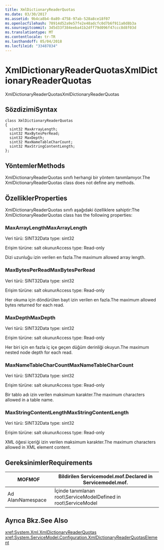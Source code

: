 ```yaml
---
title: XmlDictionaryReaderQuotas
ms.date: 03/30/2017
ms.assetid: 9b4ca8b4-0a89-4758-97ab-528a8ce18f07
ms.openlocfilehash: 78914d52a9e57fe2e48adcfc0d7b6f911a0d8b3a
ms.sourcegitcommit: 3d5d33f384eeba41b2dff79d096f47ccc8d8f03d
ms.translationtype: MT
ms.contentlocale: tr-TR
ms.lasthandoff: 05/04/2018
ms.locfileid: "33487834"
---
```

# <a name="xmldictionaryreaderquotas"></a><span data-ttu-id="00ffa-102">XmlDictionaryReaderQuotas</span><span class="sxs-lookup"><span data-stu-id="00ffa-102">XmlDictionaryReaderQuotas</span></span>
<span data-ttu-id="00ffa-103">XmlDictionaryReaderQuotas</span><span class="sxs-lookup"><span data-stu-id="00ffa-103">XmlDictionaryReaderQuotas</span></span>  
  
## <a name="syntax"></a><span data-ttu-id="00ffa-104">Sözdizimi</span><span class="sxs-lookup"><span data-stu-id="00ffa-104">Syntax</span></span>  
  
```  
class XmlDictionaryReaderQuotas  
{  
  sint32 MaxArrayLength;  
  sint32 MaxBytesPerRead;  
  sint32 MaxDepth;  
  sint32 MaxNameTableCharCount;  
  sint32 MaxStringContentLength;  
};  
```  
  
## <a name="methods"></a><span data-ttu-id="00ffa-105">Yöntemler</span><span class="sxs-lookup"><span data-stu-id="00ffa-105">Methods</span></span>  
 <span data-ttu-id="00ffa-106">XmlDictionaryReaderQuotas sınıfı herhangi bir yöntem tanımlamıyor.</span><span class="sxs-lookup"><span data-stu-id="00ffa-106">The XmlDictionaryReaderQuotas class does not define any methods.</span></span>  
  
## <a name="properties"></a><span data-ttu-id="00ffa-107">Özellikler</span><span class="sxs-lookup"><span data-stu-id="00ffa-107">Properties</span></span>  
 <span data-ttu-id="00ffa-108">XmlDictionaryReaderQuotas sınıfı aşağıdaki özelliklere sahiptir:</span><span class="sxs-lookup"><span data-stu-id="00ffa-108">The XmlDictionaryReaderQuotas class has the following properties:</span></span>  
  
### <a name="maxarraylength"></a><span data-ttu-id="00ffa-109">MaxArrayLength</span><span class="sxs-lookup"><span data-stu-id="00ffa-109">MaxArrayLength</span></span>  
 <span data-ttu-id="00ffa-110">Veri türü: SINT32</span><span class="sxs-lookup"><span data-stu-id="00ffa-110">Data type: sint32</span></span>  
  
 <span data-ttu-id="00ffa-111">Erişim türüne: salt okunur</span><span class="sxs-lookup"><span data-stu-id="00ffa-111">Access type: Read-only</span></span>  
  
 <span data-ttu-id="00ffa-112">Dizi uzunluğu izin verilen en fazla.</span><span class="sxs-lookup"><span data-stu-id="00ffa-112">The maximum allowed array length.</span></span>  
  
### <a name="maxbytesperread"></a><span data-ttu-id="00ffa-113">MaxBytesPerRead</span><span class="sxs-lookup"><span data-stu-id="00ffa-113">MaxBytesPerRead</span></span>  
 <span data-ttu-id="00ffa-114">Veri türü: SINT32</span><span class="sxs-lookup"><span data-stu-id="00ffa-114">Data type: sint32</span></span>  
  
 <span data-ttu-id="00ffa-115">Erişim türüne: salt okunur</span><span class="sxs-lookup"><span data-stu-id="00ffa-115">Access type: Read-only</span></span>  
  
 <span data-ttu-id="00ffa-116">Her okuma için döndürülen bayt izin verilen en fazla.</span><span class="sxs-lookup"><span data-stu-id="00ffa-116">The maximum allowed bytes returned for each read.</span></span>  
  
### <a name="maxdepth"></a><span data-ttu-id="00ffa-117">MaxDepth</span><span class="sxs-lookup"><span data-stu-id="00ffa-117">MaxDepth</span></span>  
 <span data-ttu-id="00ffa-118">Veri türü: SINT32</span><span class="sxs-lookup"><span data-stu-id="00ffa-118">Data type: sint32</span></span>  
  
 <span data-ttu-id="00ffa-119">Erişim türüne: salt okunur</span><span class="sxs-lookup"><span data-stu-id="00ffa-119">Access type: Read-only</span></span>  
  
 <span data-ttu-id="00ffa-120">Her biri için en fazla iç içe geçen düğüm derinliği okuyun.</span><span class="sxs-lookup"><span data-stu-id="00ffa-120">The maximum nested node depth for each read.</span></span>  
  
### <a name="maxnametablecharcount"></a><span data-ttu-id="00ffa-121">MaxNameTableCharCount</span><span class="sxs-lookup"><span data-stu-id="00ffa-121">MaxNameTableCharCount</span></span>  
 <span data-ttu-id="00ffa-122">Veri türü: SINT32</span><span class="sxs-lookup"><span data-stu-id="00ffa-122">Data type: sint32</span></span>  
  
 <span data-ttu-id="00ffa-123">Erişim türüne: salt okunur</span><span class="sxs-lookup"><span data-stu-id="00ffa-123">Access type: Read-only</span></span>  
  
 <span data-ttu-id="00ffa-124">Bir tablo adı izin verilen maksimum karakter.</span><span class="sxs-lookup"><span data-stu-id="00ffa-124">The maximum characters allowed in a table name.</span></span>  
  
### <a name="maxstringcontentlength"></a><span data-ttu-id="00ffa-125">MaxStringContentLength</span><span class="sxs-lookup"><span data-stu-id="00ffa-125">MaxStringContentLength</span></span>  
 <span data-ttu-id="00ffa-126">Veri türü: SINT32</span><span class="sxs-lookup"><span data-stu-id="00ffa-126">Data type: sint32</span></span>  
  
 <span data-ttu-id="00ffa-127">Erişim türüne: salt okunur</span><span class="sxs-lookup"><span data-stu-id="00ffa-127">Access type: Read-only</span></span>  
  
 <span data-ttu-id="00ffa-128">XML öğesi içeriği izin verilen maksimum karakter.</span><span class="sxs-lookup"><span data-stu-id="00ffa-128">The maximum characters allowed in XML element content.</span></span>  
  
## <a name="requirements"></a><span data-ttu-id="00ffa-129">Gereksinimler</span><span class="sxs-lookup"><span data-stu-id="00ffa-129">Requirements</span></span>  
  
|<span data-ttu-id="00ffa-130">MOF</span><span class="sxs-lookup"><span data-stu-id="00ffa-130">MOF</span></span>|<span data-ttu-id="00ffa-131">Bildirilen Servicemodel.mof.</span><span class="sxs-lookup"><span data-stu-id="00ffa-131">Declared in Servicemodel.mof.</span></span>|  
|---------|-----------------------------------|  
|<span data-ttu-id="00ffa-132">Ad Alanı</span><span class="sxs-lookup"><span data-stu-id="00ffa-132">Namespace</span></span>|<span data-ttu-id="00ffa-133">İçinde tanımlanan root\ServiceModel</span><span class="sxs-lookup"><span data-stu-id="00ffa-133">Defined in root\ServiceModel</span></span>|  
  
## <a name="see-also"></a><span data-ttu-id="00ffa-134">Ayrıca Bkz.</span><span class="sxs-lookup"><span data-stu-id="00ffa-134">See Also</span></span>  
 <xref:System.Xml.XmlDictionaryReaderQuotas>  
 <xref:System.ServiceModel.Configuration.XmlDictionaryReaderQuotasElement>
